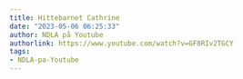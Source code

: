 ```yaml
---
title: Hittebarnet Cathrine
date: "2023-05-06 06:25:33"
author: NDLA på Youtube
authorlink: https://www.youtube.com/watch?v=GF8RIv2TGCY
tags:
- NDLA-pa-Youtube
---
```

